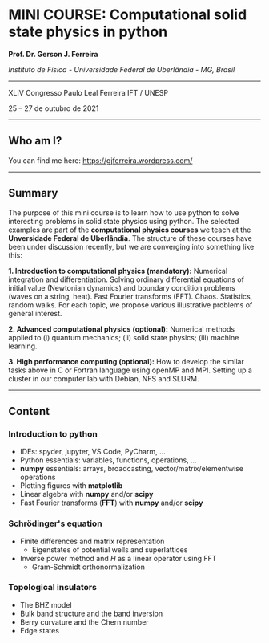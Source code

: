 # MINI COURSE: Computational solid state physics in python

**Prof. Dr. Gerson J. Ferreira**

*Instituto de Física - Universidade Federal de Uberlândia - MG, Brasil*

-----------------

XLIV Congresso Paulo Leal Ferreira
IFT / UNESP

25 – 27 de outubro de 2021

-----------------

## Who am I?

You can find me here: https://gjferreira.wordpress.com/

-----------------

## Summary

The purpose of this mini course is to learn how to use python to solve interesting problems in solid state physics using python. The selected examples are part of the **computational physics courses** we teach at the **Unversidade Federal de Uberlândia**. The structure of these courses have been under discussion recently, but we are converging into something like this:

**1. Introduction to computational physics (mandatory):** Numerical integration and differentiation. Solving ordinary differential equations of initial value (Newtonian dynamics) and boundary condition problems (waves on a string, heat). Fast Fourier transforms (FFT). Chaos. Statistics, random walks. For each topic, we propose various illustrative problems of general interest.

**2. Advanced computational physics (optional):** Numerical methods applied to (i) quantum mechanics; (ii) solid state physics; (iii) machine learning.

**3. High performance computing (optional):** How to develop the similar tasks above in C or Fortran language using openMP and MPI. Setting up a cluster in our computer lab with Debian, NFS and SLURM.

-----------------

## Content

### Introduction to python

- IDEs: spyder, jupyter, VS Code, PyCharm, ...
- Python essentials: variables, functions, operations, ...
- **numpy** essentials: arrays, broadcasting, vector/matrix/elementwise operations
- Plotting figures with **matplotlib**
- Linear algebra with **numpy** and/or **scipy**
- Fast Fourier transforms (**FFT**) with **numpy** and/or **scipy**

### Schrödinger's equation

- Finite differences and matrix representation
    - Eigenstates of potential wells and superlattices
- Inverse power method and $H$ as a linear operator using FFT
    - Gram-Schmidt orthonormalization

### Topological insulators

- The BHZ model
- Bulk band structure and the band inversion
- Berry curvature and the Chern number
- Edge states